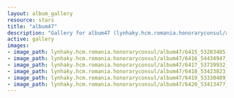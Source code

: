 ```yaml
---
layout: album_gallery
resource: stars
title: "album47"
description: "Gallery for album47 (lynhaky.hcm.romania.honoraryconsul/album47)"
active: gallery
images:
- image_path: lynhaky.hcm.romania.honoraryconsul/album47/6415_53283485_2293818107319712_6612886808357240832_n.jpg
- image_path: lynhaky.hcm.romania.honoraryconsul/album47/6416_54434947_2293818020653054_5747665367405166592_n.jpg
- image_path: lynhaky.hcm.romania.honoraryconsul/album47/6417_53739932_2293818000653056_1148639005600907264_n.jpg
- image_path: lynhaky.hcm.romania.honoraryconsul/album47/6418_53423823_2293817970653059_956357374208114688_n.jpg
- image_path: lynhaky.hcm.romania.honoraryconsul/album47/6419_53330489_2293817890653067_3667154381402275840_n.jpg
- image_path: lynhaky.hcm.romania.honoraryconsul/album47/6420_53413477_2293817883986401_5279457680954490880_n.jpg
---
```

